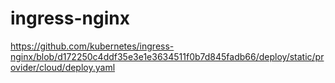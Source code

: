 # ingress-nginx

https://github.com/kubernetes/ingress-nginx/blob/d172250c4ddf35e3e1e3634511f0b7d845fadb66/deploy/static/provider/cloud/deploy.yaml
